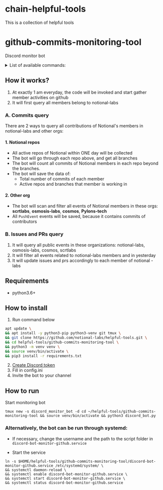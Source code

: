 # chain-helpful-tools
This is a collection of helpful tools

# github-commits-monitoring-tool
Discord monitor bot

<details>
  <summary>List of available commands:</summary>

1. no commands

</details>  

## How it works?
1. At exactly 1 am everyday, the code will be invoked and start gather member activities on github
2. It will first query all members belong to notional-labs

### A. Commits query
There are 2 ways to query all contributions of Notional's members in notional-labs and other orgs:
#### 1. Notional repos
  - All active repos of Notional within ONE day will be collected
  - The bot will go through each repo above, and get all branches
  - The bot will count all commits of Notional members in each repo beyond the branches.
  - The bot will save the data of:
    * Total number of commits of each member
    * Active repos and branches that member is working in
#### 2. Other org
  - The bot will scan and filter all events of Notional members in these orgs: **scrtlabs**, **osmosis-labs**, **cosmos**, **Pylons-tech**
  - All `PushEvent` events will be saved, because it contains commits of contributors
### B. Issues and PRs query
1. It will query all public events in these organizations: notional-labs, osmosis-labs, cosmos, scrtlabs
2. It will filter all events related to notional-labs members and in yesterday
3. It will update issues and prs accordingly to each member of notional - labs

## Requirements
- python3.6+  

## How to install  
1. Run command below  
```bash
apt update \
&& apt install -y python3-pip python3-venv git tmux \
&& git clone https://github.com/notional-labs/helpful-tools.git \
&& cd helpful-tools/github-commits-monitoring-tool \
&& python3 -m venv venv \
&& source venv/bin/activate \
&& pip3 install -r requirements.txt
```
2. [Create Discord token](https://github.com/reactiflux/discord-irc/wiki/Creating-a-discord-bot-&-getting-a-token)
3. Fill in config.ini  
4. Invite the bot to your channel

## How to run  
Start monitoring bot
```
tmux new -s discord_monitor_bot -d cd ~/helpful-tools/github-commits-monitoring-tool && source venv/bin/activate && python3 discord_bot.py
```  
  
### Alternatively, the bot can be run through systemd:  
- If necessary, change the username and the path to the script folder in `discord-bot-monitor-github.service`

- Start the service  
```
ln -s $HOME/helpful-tools/github-commits-monitoring-tool/discord-bot-monitor-github.service /etc/systemd/system/ \
&& systemctl daemon-reload \
&& systemctl enable discord-bot-monitor-github.service \
&& systemctl start discord-bot-monitor-github.service \
&& systemctl status discord-bot-monitor-github.service
```  
